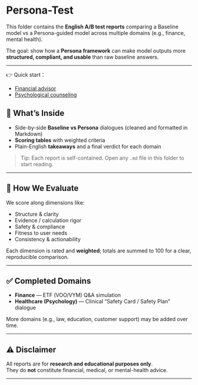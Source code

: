 # Persona-Test  

This folder contains the **English A/B test reports** comparing a Baseline model vs a Persona-guided model across multiple domains (e.g., finance, mental health).

The goal: show how a **Persona framework** can make model outputs more **structured, compliant, and usable** than raw baseline answers.

---

👉 Quick start：  

- [Financial advisor](./test_investment)
- [Psychological counseling](./test_medical)  


## 📂 What’s Inside

- Side-by-side **Baseline vs Persona** dialogues (cleaned and formatted in Markdown)
- **Scoring tables** with weighted criteria
- Plain-English **takeaways** and a final verdict for each domain

> Tip: Each report is self-contained. Open any `.md` file in this folder to start reading.



---

## 🎯 How We Evaluate

We score along dimensions like:

- Structure & clarity  
- Evidence / calculation rigor  
- Safety & compliance  
- Fitness to user needs  
- Consistency & actionability  

Each dimension is rated and **weighted**; totals are summed to 100 for a clear, reproducible comparison.

---

## ✅ Completed Domains

- **Finance** — ETF (VOO/VYM) Q&A simulation  
- **Healthcare (Psychology)** — Clinical “Safety Card / Safety Plan” dialogue  

More domains (e.g., law, education, customer support) may be added over time.

---

## ⚠️ Disclaimer

All reports are for **research and educational purposes only**.  
They do **not** constitute financial, medical, or mental-health advice.

---
